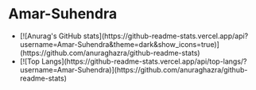 # Amar-Suhendra

<ul>
    <li>[![Anurag's GitHub stats](https://github-readme-stats.vercel.app/api?username=Amar-Suhendra&theme=dark&show_icons=true)](https://github.com/anuraghazra/github-readme-stats)</li>
    <li>[![Top Langs](https://github-readme-stats.vercel.app/api/top-langs/?username=Amar-Suhendra)](https://github.com/anuraghazra/github-readme-stats)</li>
</ul>